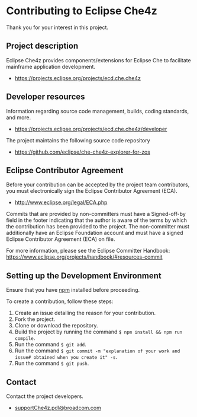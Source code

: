 # Contributing to Eclipse Che4z

Thank you for your interest in this project.

## Project description

Eclipse Che4z provides components/extensions for Eclipse Che to facilitate mainframe application development.

* https://projects.eclipse.org/projects/ecd.che.che4z

## Developer resources
Information regarding source code management, builds, coding standards, and more.

* https://projects.eclipse.org/projects/ecd.che.che4z/developer

The project maintains the following source code repository

* https://github.com/eclipse/che-che4z-explorer-for-zos

## Eclipse Contributor Agreement

Before your contribution can be accepted by the project team contributors, you must electronically sign the Eclipse Contributor Agreement (ECA).

* http://www.eclipse.org/legal/ECA.php

Commits that are provided by non-committers must have a Signed-off-by field in the footer indicating that the author is aware of the terms by which the contribution has been provided to the project. The non-committer must additionally have an Eclipse Foundation account and must have a signed Eclipse Contributor Agreement (ECA) on file.

For more information, please see the Eclipse Committer Handbook:
https://www.eclipse.org/projects/handbook/#resources-commit

## Setting up the Development Environment

Ensure that you have [npm](https://www.npmjs.com/) installed before proceeding.

To create a contribution, follow these steps:

1. Create an issue detailing the reason for your contribution.
2. Fork the project.
3. Clone or download the repository.
4. Build the project by running the command `$ npm install && npm run compile`.
5. Run the command `$ git add`.
6. Run the command `$ git commit -m "explanation of your work and issue# obtained when you create it" -s`.
7. Run the command `$ git push`.

## Contact

Contact the project developers.

* supportChe4z.pdl@broadcom.com